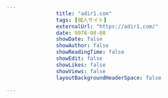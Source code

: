 ---
                title: "adir1.com"
                tags: [個人サイト]
                externalUrl: "https://adir1.com/"
                date: 9976-08-08
                showDate: false
                showAuthor: false
                showReadingTime: false
                showEdit: false
                showLikes: false
                showViews: false
                layoutBackgroundHeaderSpace: false
                ---

